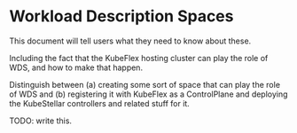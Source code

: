 # Workload Description Spaces

This document will tell users what they need to know about these.

Including the fact that the KubeFlex hosting cluster can play the role
of WDS, and how to make that happen.

Distinguish between (a) creating some sort of space that can play the role of WDS and (b) registering it with KubeFlex as a ControlPlane and deploying the KubeStellar controllers and related stuff for it.

TODO: write this.
